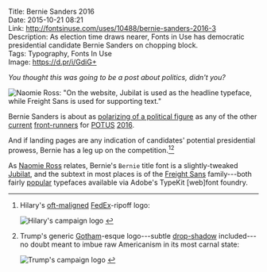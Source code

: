 Title: Bernie Sanders 2016  
Date: 2015-10-21 08:21  
Link: http://fontsinuse.com/uses/10488/bernie-sanders-2016-3  
Description: As election time draws nearer, Fonts in Use has democratic presidential candidate Bernie Sanders on chopping block.  
Tags: Typography, Fonts In Use  
Image: https://d.pr/i/GdiG+  

*You thought this was going to be a post about politics, didn't you?*
<!-- {.topstory} -->

![Naomie Ross: "On the website, Jubilat is used as the headline typeface, while Freight Sans is used for supporting text."][1]

Bernie Sanders is about as [polarizing of a political figure][2] as any of the other [current][3] [front-runners][4] for [POTUS][5] [2016][6].

And if landing pages are any indication of candidates' potential presidential prowess, Bernie has a leg up on the competition.[^1][^2]

As [Naomie Ross][7] relates, Bernie's `Bernie` title font is a slightly-tweaked [Jubilat][8], and the subtext in most places is of the [Freight Sans][9] family---both fairly [popular][10] typefaces available via Adobe's TypeKit [web]font foundry.

[^1]: Hilary's [oft-maligned][a] [FedEx][b]-ripoff logo:

	![Hilary's campaign logo][c] <!-- {style="max-width: 50%"} -->
[^2]: Trump's generic [Gotham][d]-esque logo---subtle [drop-shadow][e] included---no doubt meant to imbue raw Americanism in its most carnal state:

	![Trump's campaign logo][f] <!-- {style="max-width: 50%"} -->

[a]: http://www.slate.com/blogs/the_slatest/2015/04/12/hillary_clinton_2016_campaign_logo_gets_mixed_reaction_on_twitter.html "Hilary on Twitter getting mixed reactions"
[b]: /2015/2/2/vintage-logos "My piece on vintage logos"
[c]: https://d.pr/i/f0f+ "Hilary's campaign logo"
[d]: http://www.typography.com/fonts/gotham/overview/ "Gotham, from Hoefler & Co."
[e]: https://en.wikipedia.org/wiki/Drop_shadow "Wikipedia: Drop Shadow"
[f]: https://d.pr/i/16bFo+ "Trump's campaign logo"

[1]: https://d.pr/i/GdiG+ "Bernie Sanders website"
[2]: http://www.youtube.com/watch?v=S5vOKKMipSA "Bernie Saunders on Vox"
[3]: https://www.hillaryclinton.com "Hilary Clinton's campaign website"
[4]: https://www.donaldjtrump.com "Donald Trump's campaign website"
[5]: https://twitter.com/POTUS "The President of the United States official Twitter account"
[6]: https://en.wikipedia.org/wiki/POTUS "Wikipedia: POTUS"
[7]: http://fontsinuse.com/contributors/6317/naomie "Naomie Ross on Fonts In Use"
[8]: https://typekit.com/fonts/jubilat "Jubilat, on TypeKit"
[9]: https://typekit.com/fonts/freight-sans-pro "Freight Sans Pro, on TypeKit"
[10]: https://stratechery.com "Ben Thompson's blog"